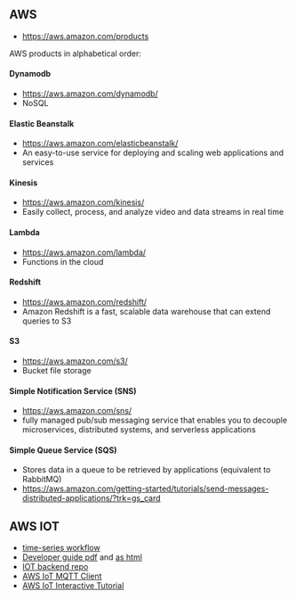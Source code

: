 ## AWS
* https://aws.amazon.com/products

AWS products in alphabetical order:

#### Dynamodb
* https://aws.amazon.com/dynamodb/
* NoSQL

#### Elastic Beanstalk
* https://aws.amazon.com/elasticbeanstalk/
* An easy-to-use service for deploying and scaling web applications and services 

#### Kinesis
* https://aws.amazon.com/kinesis/
* Easily collect, process, and analyze video and data streams in real time

#### Lambda
* https://aws.amazon.com/lambda/
* Functions in the cloud

#### Redshift
* https://aws.amazon.com/redshift/
* Amazon Redshift is a fast, scalable data warehouse that can extend queries to S3

#### S3
* https://aws.amazon.com/s3/
* Bucket file storage

#### Simple Notification Service (SNS)
* https://aws.amazon.com/sns/
* fully managed pub/sub messaging service that enables you to decouple microservices, distributed systems, and serverless applications

#### Simple Queue Service (SQS)
* Stores data in a queue to be retrieved by applications (equivalent to RabbitMQ)
* https://aws.amazon.com/getting-started/tutorials/send-messages-distributed-applications/?trk=gs_card

## AWS IOT
* [time-series workflow](https://media.amazonwebservices.com/architecturecenter/AWS_ac_ra_timeseriesprocessing_16.pdf)
* [Developer guide pdf](https://docs.aws.amazon.com/iot/latest/developerguide/iot-dg.pdf) and [as html](https://docs.aws.amazon.com/iot/latest/developerguide/what-is-aws-iot.html)
* [IOT backend repo](https://github.com/aws-samples/lambda-refarch-iotbackend)
* [AWS IoT MQTT Client](https://docs.aws.amazon.com/iot/latest/developerguide/view-mqtt-messages.html)
* [AWS IoT Interactive Tutorial](https://eu-west-1.console.aws.amazon.com/iot/home?region=eu-west-1#/tutorial?step=1)